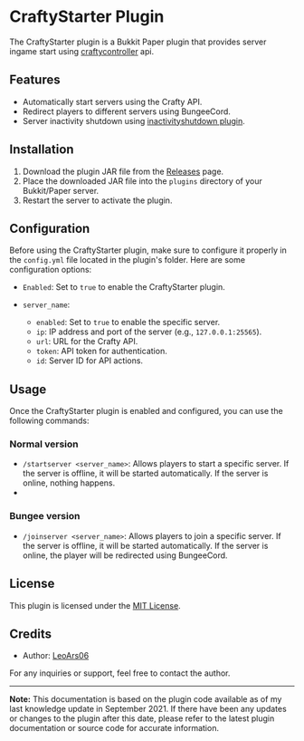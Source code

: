# CraftyStarter Plugin

The CraftyStarter plugin is a Bukkit Paper plugin that provides server ingame start using [craftycontroller](https://github.com/RMDC-Crafty/crafty) api.

## Features

- Automatically start servers using the Crafty API.
- Redirect players to different servers using BungeeCord.
- Server inactivity shutdown using [inactivityshutdown plugin](https://github.com/LeoArs06/inactivityshutdown).

## Installation

1. Download the plugin JAR file from the [Releases](https://github.com/LeoArs06/craftystarter-plugin/releases) page.
2. Place the downloaded JAR file into the `plugins` directory of your Bukkit/Paper server.
3. Restart the server to activate the plugin.

## Configuration

Before using the CraftyStarter plugin, make sure to configure it properly in the `config.yml` file located in the plugin's folder. Here are some configuration options:

- `Enabled`: Set to `true` to enable the CraftyStarter plugin.

- `server_name`:
  - `enabled`: Set to `true` to enable the specific server.
  - `ip`: IP address and port of the server (e.g., `127.0.0.1:25565`).
  - `url`: URL for the Crafty API.
  - `token`: API token for authentication.
  - `id`: Server ID for API actions.

## Usage

Once the CraftyStarter plugin is enabled and configured, you can use the following commands:

### Normal version
- `/startserver <server_name>`: Allows players to start a specific server. If the server is offline, it will be started automatically. If the server is online, nothing happens.
- 
### Bungee version
- `/joinserver <server_name>`: Allows players to join a specific server. If the server is offline, it will be started automatically. If the server is online, the player will be redirected using BungeeCord.

## License

This plugin is licensed under the [MIT License](LICENSE).

## Credits

- Author: [LeoArs06](https://github.com/LeoArs06)

For any inquiries or support, feel free to contact the author.

---

**Note:** This documentation is based on the plugin code available as of my last knowledge update in September 2021. If there have been any updates or changes to the plugin after this date, please refer to the latest plugin documentation or source code for accurate information.
